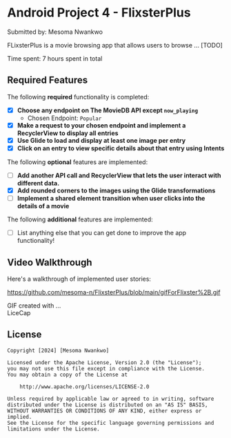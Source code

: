# Android Project 4 - FlixsterPlus

Submitted by: Mesoma Nwankwo

FLixsterPlus is a movie browsing app that allows users to browse ... [TODO] 

Time spent: 7 hours spent in total

## Required Features

The following **required** functionality is completed:

- [x] **Choose any endpoint on The MovieDB API except `now_playing`**
  - Chosen Endpoint: `Popular`
- [x] **Make a request to your chosen endpoint and implement a RecyclerView to display all entries**
- [x] **Use Glide to load and display at least one image per entry**
- [x] **Click on an entry to view specific details about that entry using Intents**

The following **optional** features are implemented:

- [ ] **Add another API call and RecyclerView that lets the user interact with different data.** 
- [x] **Add rounded corners to the images using the Glide transformations**
- [ ] **Implement a shared element transition when user clicks into the details of a movie**

The following **additional** features are implemented:

- [ ] List anything else that you can get done to improve the app functionality!

## Video Walkthrough

Here's a walkthrough of implemented user stories:

https://github.com/mesoma-n/FlixsterPlus/blob/main/gifForFlixster%2B.gif

<!-- Replace this with whatever GIF tool you used! -->
GIF created with ...  
LiceCap


## License

    Copyright [2024] [Mesoma Nwankwo]

    Licensed under the Apache License, Version 2.0 (the "License");
    you may not use this file except in compliance with the License.
    You may obtain a copy of the License at

        http://www.apache.org/licenses/LICENSE-2.0

    Unless required by applicable law or agreed to in writing, software
    distributed under the License is distributed on an "AS IS" BASIS,
    WITHOUT WARRANTIES OR CONDITIONS OF ANY KIND, either express or implied.
    See the License for the specific language governing permissions and
    limitations under the License.
